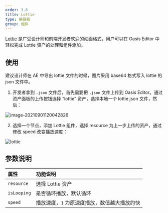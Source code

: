 ```yaml
---
order: 3.6
title: Lottie
type: 编辑器
group: 组件
---
```


[Lottie](https://airbnb.design/lottie/) 是广受设计师和前端开发者欢迎的动画格式，用户可以在 Oasis Editor 中轻松完成 Lottie 资产的处理和组件添加。

## 使用

建议设计师在 AE 中导出 lottie 文件的时候，图片采用 base64 格式写入 lottie 的 json 文件中。

1. 开发者拿到 `.json` 文件后，首先需要把 `.json` 文件上传到 Oasis Editor。通过资产面板的上传按钮选择 “lottie” 资产，选择本地一个 lottie json 文件，然后：

![image-20210901120042826](https://gw.alipayobjects.com/zos/OasisHub/9bf57e62-a29d-4554-b3f7-316c1d05c0dc/image-20210901120042826.png)

2. 选择一个节点，添加 Lottie 组件，选择 resource 为上一步上传的资产，通过修改 speed 改变播放速度：

![lottie](https://gw.alipayobjects.com/zos/OasisHub/376758af-98c9-4365-9fe3-cda8cc55286a/lottie.gif)

## 参数说明

| 属性 | 功能说明 |
| :--- | :--- |
| `resource` | 选择 Lottie 资产 |
| `isLooping` | 是否循环播放，默认循环 |
| `speed` | 播放速度，`1` 为原速度播放，数值越大播放约快 |

